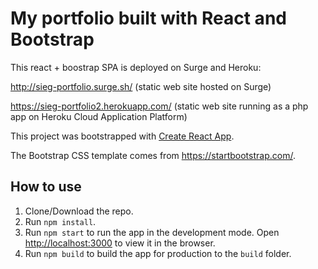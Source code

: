 # My portfolio built with React and Bootstrap

This react + boostrap SPA is deployed on Surge and Heroku:

http://sieg-portfolio.surge.sh/ (static web site hosted on Surge)

https://sieg-portfolio2.herokuapp.com/ (static web site running as a php app on Heroku Cloud Application Platform)

This project was bootstrapped with [Create React App](https://github.com/facebook/create-react-app).

The Bootstrap CSS template comes from https://startbootstrap.com/.

## How to use
1. Clone/Download the repo.
2. Run  ``` npm install ```.
4. Run ```npm start``` to run the app in the development mode. Open [http://localhost:3000](http://localhost:3000) to view it in the browser.
5. Run ```npm build``` to build the app for production to the `build` folder.